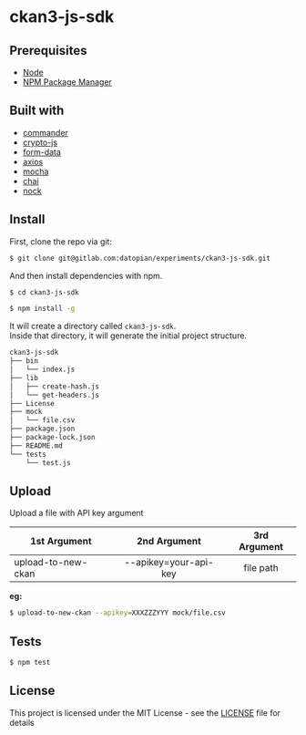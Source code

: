 # ckan3-js-sdk

## Prerequisites

- [Node](https://nodejs.org/en/)
- [NPM Package Manager](https://www.npmjs.com/)

## Built with

- [commander](https://github.com/tj/commander.js/)
- [crypto-js](https://cryptojs.gitbook.io/docs/)
- [form-data](https://github.com/form-data/form-data)
- [axios](https://github.com/axios/axios)
- [mocha](https://mochajs.org/)
- [chai](https://www.chaijs.com/)
- [nock](https://github.com/nock/nock)

## Install

First, clone the repo via git:

```bash
$ git clone git@gitlab.com:datopian/experiments/ckan3-js-sdk.git
```

And then install dependencies with npm.

```bash
$ cd ckan3-js-sdk
```

```bash
$ npm install -g
```

It will create a directory called `ckan3-js-sdk`.<br>
Inside that directory, it will generate the initial project structure.

```bash
ckan3-js-sdk
├── bin
│   └── index.js
├── lib
│   ├── create-hash.js
│   └── get-headers.js
├── License
├── mock
│   └── file.csv
├── package.json
├── package-lock.json
├── README.md
└── tests
    └── test.js
```

## Upload

Upload a file with API key argument

| 1st Argument       |     2nd Argument      | 3rd Argument |
| ------------------ | :-------------------: | :----------: |
| upload-to-new-ckan | --apikey=your-api-key |  file path   |

**eg:**

```bash
$ upload-to-new-ckan --apikey=XXXZZZYYY mock/file.csv
```

## Tests

```bash
$ npm test
```

## License

This project is licensed under the MIT License - see the [LICENSE](License) file for details
